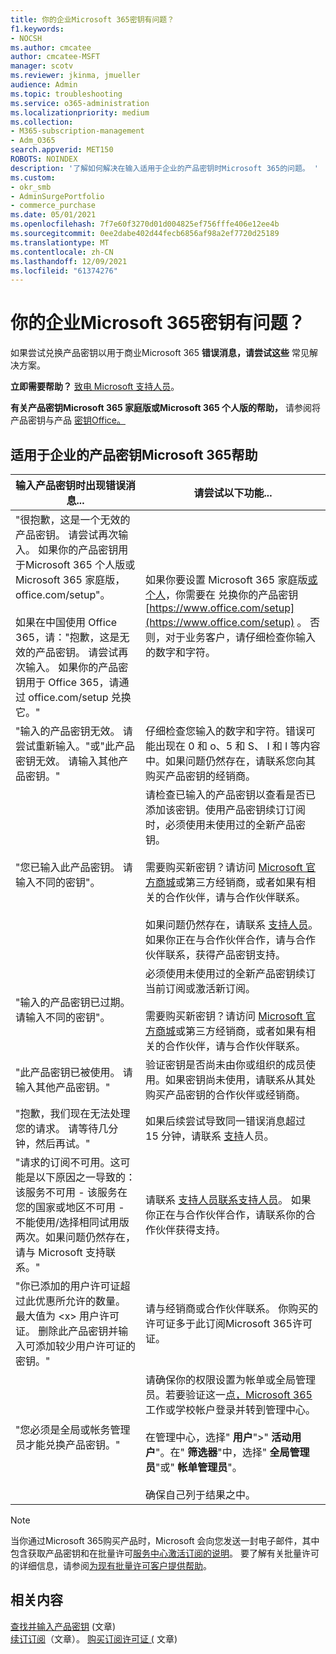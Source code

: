 ```yaml
---
title: 你的企业Microsoft 365密钥有问题？
f1.keywords:
- NOCSH
ms.author: cmcatee
author: cmcatee-MSFT
manager: scotv
ms.reviewer: jkinma, jmueller
audience: Admin
ms.topic: troubleshooting
ms.service: o365-administration
ms.localizationpriority: medium
ms.collection:
- M365-subscription-management
- Adm_O365
search.appverid: MET150
ROBOTS: NOINDEX
description: '了解如何解决在输入适用于企业的产品密钥时Microsoft 365的问题。 '
ms.custom:
- okr_smb
- AdminSurgePortfolio
- commerce_purchase
ms.date: 05/01/2021
ms.openlocfilehash: 7f7e60f3270d01d004825ef756fffe406e12ee4b
ms.sourcegitcommit: 0ee2dabe402d44fecb6856af98a2ef7720d25189
ms.translationtype: MT
ms.contentlocale: zh-CN
ms.lasthandoff: 12/09/2021
ms.locfileid: "61374276"
---
```

# <a name="problems-with-your-microsoft-365-for-business-product-key"></a>你的企业Microsoft 365密钥有问题？

如果尝试兑换产品密钥以用于商业Microsoft 365 **错误消息，请尝试这些** 常见解决方案。
  
 **立即需要帮助？** [致电 Microsoft 支持人员](../admin/get-help-support.md)。
  
 **有关产品密钥Microsoft 365 家庭版或Microsoft 365 个人版的帮助，** 请参阅将产品密钥与产品 [密钥Office。](https://support.microsoft.com/office/12a5763a-d45c-4685-8c95-a44500213759.aspx)
  
## <a name="product-key-error-help-with-microsoft-365-for-business"></a>适用于企业的产品密钥Microsoft 365帮助

| 输入产品密钥时出现错误消息... | 请尝试以下功能... |
|--------------------------------------------------------------------------------------------------------------------------------------------------------------------------------------------------------------------------------------------------------------------------------------------------------------------------------------------------------|----------------------------------------------------------------------------------------------------------------------------------------------------------------------------------------------------------------------------------------------------------------------------------------------------------------------------------------------------------------------------------------------------------------------------------------------------------------------------|
| "很抱歉，这是一个无效的产品密钥。 请尝试再次输入。 如果你的产品密钥用于Microsoft 365 个人版或Microsoft 365 家庭版，office.com/setup"。 <br/><br/>如果在中国使用 Office 365，请："抱歉，这是无效的产品密钥。 请尝试再次输入。 如果你的产品密钥用于 Office 365，请通过 office.com/setup 兑换它。" | 如果你要设置 Microsoft 365 家庭版[或个人](https://support.microsoft.com/office/28cbc8cf-1332-4f04-9123-9b660abb629e.aspx)，你需要在 兑换你的产品密钥 [https://www.office.com/setup](https://www.office.com/setup) 。 否则，对于业务客户，请仔细检查你输入的数字和字符。 |
| "输入的产品密钥无效。 请尝试重新输入。"或"此产品密钥无效。 请输入其他产品密钥。" | 仔细检查您输入的数字和字符。错误可能出现在 0 和 o、5 和 S、 I 和 l 等内容中。如果问题仍然存在，请联系您向其购买产品密钥的经销商。 |
| "您已输入此产品密钥。 请输入不同的密钥"。 | 请检查已输入的产品密钥以查看是否已添加该密钥。使用产品密钥续订订阅时，必须使用未使用过的全新产品密钥。  <br/><br/>需要购买新密钥？请访问 [Microsoft 官方商城](https://go.microsoft.com/fwlink/p/?LinkId=529160)或第三方经销商，或者如果有相关的合作伙伴，请与合作伙伴联系。  <br/><br/>如果问题仍然存在，请联系 [支持人员](../admin/get-help-support.md)。 如果你正在与合作伙伴合作，请与合作伙伴联系，获得产品密钥支持。 |
| "输入的产品密钥已过期。 请输入不同的密钥"。 | 必须使用未使用过的全新产品密钥续订当前订阅或激活新订阅。<br/><br/>需要购买新密钥？请访问 [Microsoft 官方商城](https://go.microsoft.com/fwlink/p/?LinkId=529160)或第三方经销商，或者如果有相关的合作伙伴，请与合作伙伴联系。   |
| "此产品密钥已被使用。 请输入其他产品密钥。" | 验证密钥是否尚未由你或组织的成员使用。如果密钥尚未使用，请联系从其处购买产品密钥的合作伙伴或经销商。 |
| "抱歉，我们现在无法处理您的请求。 请等待几分钟，然后再试。" | 如果后续尝试导致同一错误消息超过 15 分钟，请联系 [支持](../admin/get-help-support.md)人员。 |
| "请求的订阅不可用。这可能是以下原因之一导致的：该服务不可用 - 该服务在您的国家或地区不可用 - 不能使用/选择相同试用版两次。如果问题仍然存在，请与 Microsoft 支持联系。" | 请联系 [支持人员](../admin/get-help-support.md)[联系支持人员](../admin/get-help-support.md)。 如果你正在与合作伙伴合作，请联系你的合作伙伴获得支持。 |
| "你已添加的用户许可证超过此优惠所允许的数量。 最大值为 \<x\> 用户许可证。 删除此产品密钥并输入可添加较少用户许可证的密钥。" | 请与经销商或合作伙伴联系。 你购买的许可证多于此订阅Microsoft 365许可证。 |
| "您必须是全局或帐务管理员才能兑换产品密钥。" | 请确保你的权限设置为帐单或全局管理员。若要验证这一[点，Microsoft 365](https://support.microsoft.com/office/e9eb7d51-5430-4929-91ab-6157c5a050b4)工作或学校帐户登录并转到管理中心。 <br/><br/>在管理中心，选择" **用户**"\>" **活动用户**"。在" **筛选器**"中，选择" **全局管理员**"或" **帐单管理员**"。  <br/><br/>确保自己列于结果之中。 |

> [!NOTE]
> 当你通过Microsoft 365购买产品时，Microsoft 会向您发送一封电子邮件，其中包含获取产品密钥和在批量许可[服务中心激活订阅的说明](https://go.microsoft.com/fwlink/p/?LinkID=282016)。 要了解有关批量许可的详细信息，请参阅[为现有批量许可客户提供帮助](https://go.microsoft.com/fwlink/p/?LinkId=534992)。
  
## <a name="related-content"></a>相关内容

[查找并输入产品密钥](enter-your-product-key.md) (文章) \
[续订订阅](subscriptions/renew-your-subscription.md)（文章）。
[购买订阅许可证 (](licenses/buy-licenses.md) 文章) 

